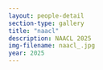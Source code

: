 ```yaml
---
layout: people-detail
section-type: gallery
title: "naacl"
description: NAACL 2025
img-filename: naacl_.jpg
year: 2025
---
```

